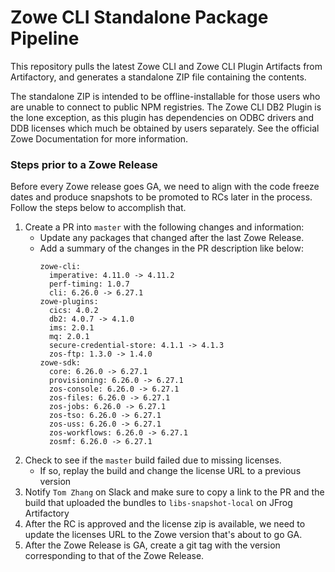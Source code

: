 # Zowe CLI Standalone Package Pipeline

This repository pulls the latest Zowe CLI and Zowe CLI Plugin Artifacts from Artifactory, and generates a standalone ZIP file containing the contents.

The standalone ZIP is intended to be offline-installable for those users who are unable to connect to public NPM registries. The Zowe CLI DB2 Plugin is the lone exception, as this plugin has dependencies on ODBC drivers and DDB licenses which much be obtained by users separately. See the official Zowe Documentation for more information.

### Steps prior to a Zowe Release

Before every Zowe release goes GA, we need to align with the code freeze dates and produce snapshots to be promoted to RCs later in the process. Follow the steps below to accomplish that.

1. Create a PR into `master` with the following changes and information:
    - Update any packages that changed after the last Zowe Release.
    - Add a summary of the changes in the PR description like below:
      ```
      zowe-cli:
        imperative: 4.11.0 -> 4.11.2
        perf-timing: 1.0.7
        cli: 6.26.0 -> 6.27.1
      zowe-plugins:
        cics: 4.0.2
        db2: 4.0.7 -> 4.1.0
        ims: 2.0.1
        mq: 2.0.1
        secure-credential-store: 4.1.1 -> 4.1.3
        zos-ftp: 1.3.0 -> 1.4.0
      zowe-sdk:
        core: 6.26.0 -> 6.27.1
        provisioning: 6.26.0 -> 6.27.1
        zos-console: 6.26.0 -> 6.27.1
        zos-files: 6.26.0 -> 6.27.1
        zos-jobs: 6.26.0 -> 6.27.1
        zos-tso: 6.26.0 -> 6.27.1
        zos-uss: 6.26.0 -> 6.27.1
        zos-workflows: 6.26.0 -> 6.27.1
        zosmf: 6.26.0 -> 6.27.1
      ```
2. Check to see if the `master` build failed due to missing licenses.
    - If so, replay the build and change the license URL to a previous version
3. Notify `Tom Zhang` on Slack and make sure to copy a link to the PR and the build that uploaded the bundles to `libs-snapshot-local` on JFrog Artifactory
4. After the RC is approved and the license zip is available, we need to update the licenses URL to the Zowe version that's about to go GA.
5. After the Zowe Release is GA, create a git tag with the version corresponding to that of the Zowe Release.


